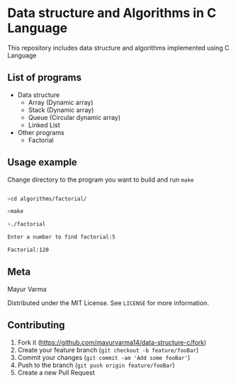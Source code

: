 # Data structure and Algorithms in C Language

This repository includes data structure and algorithms implemented using C Language

## List of programs
- Data structure
  - Array (Dynamic array)
  - Stack (Dynamic array)
  - Queue (Circular dynamic array)
  - Linked List
- Other programs
  - Factorial
## Usage example

Change directory to the program you want to build and run `make`

```bash

>cd algorithms/factorial/

>make

>./factorial

Enter a number to find factorial:5

Factorial:120

```

## Meta

Mayur Varma

Distributed under the MIT License. See `LICENSE` for more information.

## Contributing

1. Fork it (<https://github.com/mayurvarma14/data-structure-c/fork>)
2. Create your feature branch (`git checkout -b feature/fooBar`)
3. Commit your changes (`git commit -am 'Add some fooBar'`)
4. Push to the branch (`git push origin feature/fooBar`)
5. Create a new Pull Request

